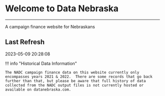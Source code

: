 # Welcome to Data Nebraska
-----------------------------
A campaign finance website for Nebraskans

## Last Refresh
2023-05-09 20:28:08

!!! info "Historical Data Information"

    The NADC campaign finance data on this website currently only encompasses years 2021 & 2022.  There are some records that go back further than that, but please be aware that full history of data collected from the NADC output files is not currently hosted or available on datanebraska.com.